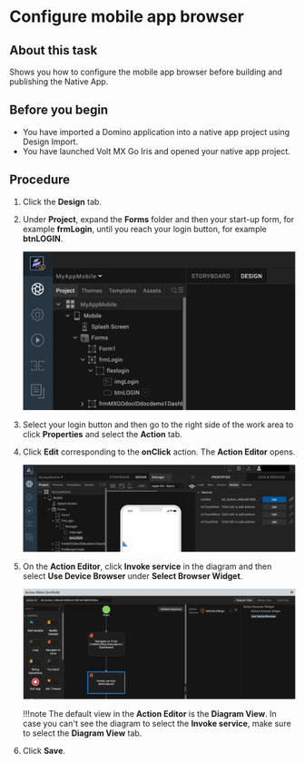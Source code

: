 # Configure mobile app browser

## About this task

Shows you how to configure the mobile app browser before building and publishing the Native App.

## Before you begin

- You have imported a Domino application into a native app project using Design Import.
- You have launched Volt MX Go Iris and opened your native app project.

## Procedure

1. Click the **Design** tab.
2. Under **Project**, expand the **Forms** folder and then your start-up form, for example **frmLogin**, until you reach your login button, for example **btnLOGIN**.

    ![Project tab](../../assets/images/didesignproj.png)

3. Select your login button and then go to the right side of the work area to click **Properties** and select the **Action** tab.
4. Click **Edit** corresponding to the **onClick** action. The **Action Editor** opens.

    ![Action tab](../../assets/images/didesignaction.png)

5. On the **Action Editor**, click **Invoke service** in the diagram and then select **Use Device Browser** under **Select Browser Widget**.

    ![Action Editor](../../assets/images/didesigninvoke.png)

    !!!note
        The default view in the **Action Editor** is the **Diagram View**. In case you can't see the diagram to select the **Invoke service**, make sure to select the **Diagram View** tab.

6. Click **Save**.
